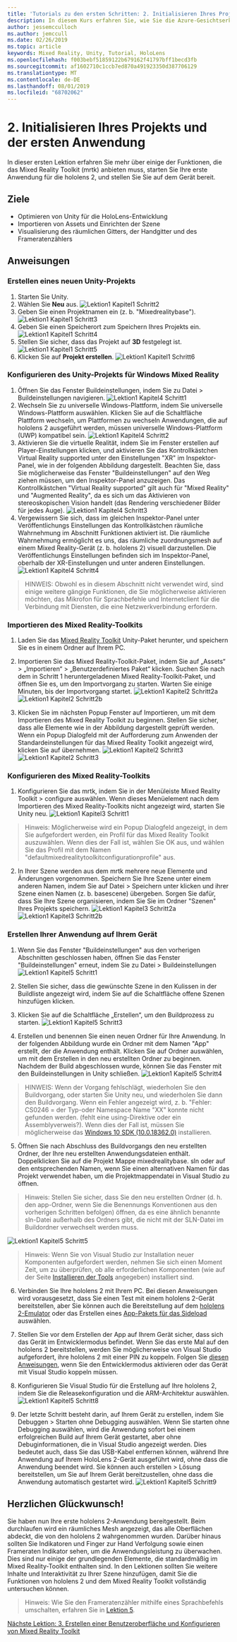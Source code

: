 ```yaml
---
title: 'Tutorials zu den ersten Schritten: 2. Initialisieren Ihres Projekts und der ersten Anwendung'
description: In diesem Kurs erfahren Sie, wie Sie die Azure-Gesichtserkennung in einer Mixed Reality-Anwendung implementieren.
author: jessemcculloch
ms.author: jemccull
ms.date: 02/26/2019
ms.topic: article
keywords: Mixed Reality, Unity, Tutorial, HoloLens
ms.openlocfilehash: f003bebf51859122b679162f41797bff1becd3fb
ms.sourcegitcommit: af1602710c1ccb7ed870a491923350d387706129
ms.translationtype: MT
ms.contentlocale: de-DE
ms.lasthandoff: 08/01/2019
ms.locfileid: "68702062"
---
```

# <a name="2-initializing-your-project-and-first-application"></a>2. Initialisieren Ihres Projekts und der ersten Anwendung

In dieser ersten Lektion erfahren Sie mehr über einige der Funktionen, die das Mixed Reality Toolkit (mrtk) anbieten muss, starten Sie Ihre erste Anwendung für die hololens 2, und stellen Sie Sie auf dem Gerät bereit.

## <a name="objectives"></a>Ziele

* Optimieren von Unity für die HoloLens-Entwicklung
* Importieren von Assets und Einrichten der Szene
* Visualisierung des räumlichen Gitters, der Handgitter und des Frameratenzählers

## <a name="instructions"></a>Anweisungen

### <a name="create-new-unity-project"></a>Erstellen eines neuen Unity-Projekts

1. Starten Sie Unity.
2. Wählen Sie **Neu** aus.
![Lektion1 Kapitel1 Schritt2](images/Lesson1Chapter1Step2.JPG)
3. Geben Sie einen Projektnamen ein (z. b. "Mixedrealitybase").
![Lektion1 Kapitel1 Schritt3](images/Lesson1Chapter1Step3.JPG)
4. Geben Sie einen Speicherort zum Speichern Ihres Projekts ein.
![Lektion1 Kapitel1 Schritt4](images/Lesson1Chapter1Step4.JPG)
5. Stellen Sie sicher, dass das Projekt auf **3D** festgelegt ist.
![Lektion1 Kapitel1 Schritt5](images/Lesson1Chapter1Step5.JPG)
6. Klicken Sie auf **Projekt erstellen**.
![Lektion1 Kapitel1 Schritt6](images/Lesson1Chapter1Step6.JPG)

### <a name="configure-the-unity-project-for-windows-mixed-reality"></a>Konfigurieren des Unity-Projekts für Windows Mixed Reality

1. Öffnen Sie das Fenster Buildeinstellungen, indem Sie zu Datei > Buildeinstellungen navigieren.
![Lektion1 Kapitel4 Schritt1](images/Lesson1Chapter4Step1.JPG)
2. Wechseln Sie zu universelle Windows-Plattform, indem Sie universelle Windows-Plattform auswählen. Klicken Sie auf die Schaltfläche Plattform wechseln, um Plattformen zu wechseln Anwendungen, die auf hololens 2 ausgeführt werden, müssen universelle Windows-Plattform (UWP) kompatibel sein.
![Lektion1 Kapitel4 Schritt2](images/Lesson1Chapter4Step2.JPG)
3. Aktivieren Sie die virtuelle Realität, indem Sie im Fenster erstellen auf Player-Einstellungen klicken, und aktivieren Sie das Kontrollkästchen Virtual Reality supported unter den Einstellungen "XR" im Inspektor-Panel, wie in der folgenden Abbildung dargestellt. Beachten Sie, dass Sie möglicherweise das Fenster "Buildeinstellungen" auf den Weg ziehen müssen, um den Inspektor-Panel anzuzeigen. Das Kontrollkästchen "Virtual Reality supported" gilt auch für "Mixed Reality" und "Augmented Reality", da es sich um das Aktivieren von stereoskopischen Vision handelt (das Rendering verschiedener Bilder für jedes Auge). ![Lektion1 Kapitel4 Schritt3](images/Lesson1Chapter4Step3.JPG)
4. Vergewissern Sie sich, dass im gleichen Inspektor-Panel unter Veröffentlichungs Einstellungen das Kontrollkästchen räumliche Wahrnehmung im Abschnitt Funktionen aktiviert ist. Die räumliche Wahrnehmung ermöglicht es uns, das räumliche zuordnungsmesh auf einem Mixed Reality-Gerät (z. b. hololens 2) visuell darzustellen. Die Veröffentlichungs Einstellungen befinden sich im Inspektor-Panel, oberhalb der XR-Einstellungen und unter anderen Einstellungen.
![Lektion1 Kapitel4 Schritt4](images/Lesson1Chapter4Step4.JPG)

> HINWEIS: Obwohl es in diesem Abschnitt nicht verwendet wird, sind einige weitere gängige Funktionen, die Sie möglicherweise aktivieren möchten, das Mikrofon für Sprachbefehle und Internetclient für die Verbindung mit Diensten, die eine Netzwerkverbindung erfordern.

### <a name="import-the-mixed-reality-toolkit"></a>Importieren des Mixed Reality-Toolkits

1. Laden Sie das [Mixed Reality Toolkit](https://github.com/Microsoft/MixedRealityToolkit-Unity/releases/download/v2.0.0-RC1/Microsoft.MixedReality.Toolkit.Unity.Foundation-v2.0.0-RC1.unitypackage) Unity-Paket herunter, und speichern Sie es in einem Ordner auf Ihrem PC.

2. Importieren Sie das Mixed Reality-Toolkit-Paket, indem Sie auf „Assets“ > „Importieren“ > „Benutzerdefiniertes Paket“ klicken. Suchen Sie nach dem in Schritt 1 heruntergeladenen Mixed Reality-Toolkit-Paket, und öffnen Sie es, um den Importvorgang zu starten. Warten Sie einige Minuten, bis der Importvorgang startet.
    ![Lektion1 Kapitel2 Schritt2a](images/Lesson1Chapter2Step2a.JPG) ![Lektion1 Kapitel2 Schritt2b](images/Lesson1Chapter2Step2b.JPG)

3. Klicken Sie im nächsten Popup Fenster auf Importieren, um mit dem Importieren des Mixed Reality Toolkit zu beginnen. Stellen Sie sicher, dass alle Elemente wie in der Abbildung dargestellt geprüft werden. Wenn ein Popup Dialogfeld mit der Aufforderung zum Anwenden der Standardeinstellungen für das Mixed Reality Toolkit angezeigt wird, klicken Sie auf übernehmen.
    ![Lektion1 Kapitel2 Schritt3](images/Lesson1Chapter2Step3.JPG) ![Lektion1 Kapitel2 Schritt3](images/Lesson1Chapter2Step3b.JPG)

### <a name="configure-the-mixed-reality-toolkit"></a>Konfigurieren des Mixed Reality-Toolkits

1. Konfigurieren Sie das mrtk, indem Sie in der Menüleiste Mixed Reality Toolkit > configure auswählen. Wenn dieses Menüelement nach dem Importieren des Mixed Reality-Toolkits nicht angezeigt wird, starten Sie Unity neu.
  ![Lektion1 Kapitel3 Schritt1](images/Lesson1Chapter3Step1.JPG)

  > Hinweis: Möglicherweise wird ein Popup Dialogfeld angezeigt, in dem Sie aufgefordert werden, ein Profil für das Mixed Reality Toolkit auszuwählen. Wenn dies der Fall ist, wählen Sie OK aus, und wählen Sie das Profil mit dem Namen "defaultmixedrealitytoolkitconfigurationprofile" aus.

2. In Ihrer Szene werden aus dem mrtk mehrere neue Elemente und Änderungen vorgenommen. Speichern Sie Ihre Szene unter einem anderen Namen, indem Sie auf Datei > Speichern unter klicken und ihrer Szene einen Namen (z. b. basescene) übergeben. Sorgen Sie dafür, dass Sie Ihre Szene organisieren, indem Sie Sie im Ordner "Szenen" Ihres Projekts speichern.
  ![Lektion1 Kapitel3 Schritt2a](images/Lesson1Chapter3Step2a.JPG)
  ![Lektion1 Kapitel3 Schritt2b](images/Lesson1Chapter3Step2b.JPG)

### <a name="build-your-application-to-your-device"></a>Erstellen Ihrer Anwendung auf Ihrem Gerät

1. Wenn Sie das Fenster "Buildeinstellungen" aus den vorherigen Abschnitten geschlossen haben, öffnen Sie das Fenster "Buildeinstellungen" erneut, indem Sie zu Datei > Buildeinstellungen
    ![Lektion1 Kapitel5 Schritt1](images/Lesson1Chapter5Step1.JPG)

2. Stellen Sie sicher, dass die gewünschte Szene in den Kulissen in der Buildliste angezeigt wird, indem Sie auf die Schaltfläche offene Szenen hinzufügen klicken.

3. Klicken Sie auf die Schaltfläche „Erstellen“, um den Buildprozess zu starten.
    ![Lektion1 Kapitel5 Schritt3](images/Lesson1Chapter5Step3.JPG)

4. Erstellen und benennen Sie einen neuen Ordner für Ihre Anwendung. In der folgenden Abbildung wurde ein Ordner mit dem Namen "App" erstellt, der die Anwendung enthält. Klicken Sie auf Ordner auswählen, um mit dem Erstellen in den neu erstellten Ordner zu beginnen. Nachdem der Build abgeschlossen wurde, können Sie das Fenster mit den Buildeinstellungen in Unity schließen. 
    ![Lektion1 Kapitel5 Schritt4](images/Lesson1Chapter5Step4.JPG)

  > HINWEIS: Wenn der Vorgang fehlschlägt, wiederholen Sie den Buildvorgang, oder starten Sie Unity neu, und wiederholen Sie dann den Buildvorgang. Wenn ein Fehler angezeigt wird, z. b. "Fehler: CS0246 = der Typ-oder Namespace Name "XX" konnte nicht gefunden werden. (fehlt eine using-Direktive oder ein Assemblyverweis?). Wenn dies der Fall ist, müssen Sie möglicherweise das [Windows 10 SDK (10.0.18362.0)](<https://developer.microsoft.com/en-us/windows/downloads/windows-10-sdk>) installieren.
  >

5. Öffnen Sie nach Abschluss des Buildvorgangs den neu erstellten Ordner, der Ihre neu erstellten Anwendungsdateien enthält. Doppelklicken Sie auf die Projekt Mappe mixedrealitybase. sln oder auf den entsprechenden Namen, wenn Sie einen alternativen Namen für das Projekt verwendet haben, um die Projektmappendatei in Visual Studio zu öffnen.

  > Hinweis: Stellen Sie sicher, dass Sie den neu erstellten Ordner (d. h. den app-Ordner, wenn Sie die Benennungs Konventionen aus den vorherigen Schritten befolgen) öffnen, da es eine ähnlich benannte sln-Datei außerhalb des Ordners gibt, die nicht mit der SLN-Datei im Buildordner verwechselt werden muss. 

![Lektion1 Kapitel5 Schritt5](images/Lesson1Chapter5Step5.JPG)

  > Hinweis: Wenn Sie von Visual Studio zur Installation neuer Komponenten aufgefordert werden, nehmen Sie sich einen Moment Zeit, um zu überprüfen, ob alle erforderlichen Komponenten (wie auf der Seite [Installieren der Tools](install-the-tools.md) angegeben) installiert sind.

6. Verbinden Sie Ihre hololens 2 mit Ihrem PC. Bei diesen Anweisungen wird vorausgesetzt, dass Sie einen Test mit einem hololens 2-Gerät bereitstellen, aber Sie können auch die Bereitstellung auf dem [hololens 2-Emulator](using-the-hololens-emulator.md) oder das Erstellen eines [App-Pakets für das Sideload](<https://docs.microsoft.com/en-us/windows/uwp/packaging/packaging-uwp-apps>) auswählen.

7. Stellen Sie vor dem Erstellen der App auf Ihrem Gerät sicher, dass sich das Gerät im Entwicklermodus befindet. Wenn Sie das erste Mal auf den hololens 2 bereitstellen, werden Sie möglicherweise von Visual Studio aufgefordert, ihre hololens 2 mit einer PIN zu koppeln. Folgen Sie [diesen Anweisungen](https://docs.microsoft.com/en-us/windows/mixed-reality/using-visual-studio), wenn Sie den Entwicklermodus aktivieren oder das Gerät mit Visual Studio koppeln müssen.

8. Konfigurieren Sie Visual Studio für die Erstellung auf Ihre hololens 2, indem Sie die Releasekonfiguration und die ARM-Architektur auswählen.
    ![Lektion1 Kapitel5 Schritt8](images/Lesson1Chapter5Step8.JPG)

9. Der letzte Schritt besteht darin, auf Ihrem Gerät zu erstellen, indem Sie Debuggen > Starten ohne Debugging auswählen. Wenn Sie starten ohne Debugging auswählen, wird die Anwendung sofort bei einem erfolgreichen Build auf Ihrem Gerät gestartet, aber ohne Debuginformationen, die in Visual Studio angezeigt werden. Dies bedeutet auch, dass Sie das USB-Kabel entfernen können, während Ihre Anwendung auf Ihrem HoloLens 2-Gerät ausgeführt wird, ohne dass die Anwendung beendet wird. Sie können auch erstellen > Lösung bereitstellen, um Sie auf Ihrem Gerät bereitzustellen, ohne dass die Anwendung automatisch gestartet wird.
    ![Lektion1 Kapitel5 Schritt9](images/Lesson1Chapter5Step9.JPG)

## <a name="congratulations"></a>Herzlichen Glückwunsch!

Sie haben nun Ihre erste hololens 2-Anwendung bereitgestellt. Beim durchlaufen wird ein räumliches Mesh angezeigt, das alle Oberflächen abdeckt, die von den hololens 2 wahrgenommen wurden. Darüber hinaus sollten Sie Indikatoren und Finger zur Hand Verfolgung sowie einen Frameraten Indikator sehen, um die Anwendungsleistung zu überwachen. Dies sind nur einige der grundlegenden Elemente, die standardmäßig im Mixed Reality-Toolkit enthalten sind. In den Lektionen sollten Sie weitere Inhalte und Interaktivität zu Ihrer Szene hinzufügen, damit Sie die Funktionen von hololens 2 und dem Mixed Reality Toolkit vollständig untersuchen können.

>Hinweis: Wie Sie den Frameratenzähler mithilfe eines Sprachbefehls umschalten, erfahren Sie in [Lektion 5](mrlearning-base-ch5.md).

[Nächste Lektion: 3. Erstellen einer Benutzeroberfläche und Konfigurieren von Mixed Reality Toolkit](mrlearning-base-ch2.md)
